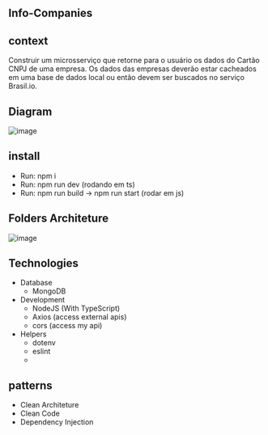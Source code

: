 ## Info-Companies

## context
Construir um microsserviço que retorne para o usuário os dados do Cartão CNPJ de
uma empresa. Os dados das empresas deverão estar cacheados em uma base de
dados local ou então devem ser buscados no serviço Brasil.io.


## Diagram
![image](https://user-images.githubusercontent.com/50277844/121778220-6e28b480-cb6c-11eb-846d-3dafde947e95.png)

## install 
 - Run: npm i 
 - Run: npm run dev (rodando em ts)
 - Run: npm run build -> npm run start (rodar em js)

## Folders Architeture 
![image](https://user-images.githubusercontent.com/50277844/121778848-3c651d00-cb6f-11eb-8ab4-d78c03be32d8.png)

## Technologies
- Database
  - MongoDB
- Development 
  - NodeJS (With TypeScript)
  - Axios (access external apis)
  - cors (access my api)
- Helpers
  - dotenv
  - eslint
  - 
## patterns
- Clean Architeture
- Clean Code
- Dependency Injection
 
